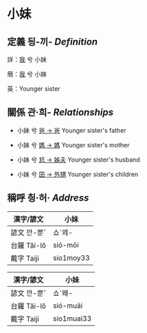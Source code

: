 # 小妹
## 定義 딍-끼- _Definition_
詳：[我](member1.md) 兮 小妹

簡：[我](member1.md) 兮 小妹

英：Younger sister

## 關係 관·희- _Relationships_

- 小妹 兮 [爸 → 爸](member2.md) Younger sister's father

- 小妹 兮 [媽 → 媽](member3.md) Younger sister's mother

- 小妹 兮 [尪 → 姊夫](member23.md) Younger sister's husband

- 小妹 兮 [囝 → 外甥](member25.md) Younger sister's children



## 稱呼 칑·허· _Address_

漢字/諺文 | 小妹
--- | ---
諺文 깐-뿐ˆ | 쇼ˊᄆᆀ-
台羅 Tâi-lô | sió-mōi
戴字 Taiji | sio1moy33


漢字/諺文 | 小妹
--- | ---
諺文 깐-뿐ˆ | 쇼ˊ뫠-
台羅 Tâi-lô | sió-muāi
戴字 Taiji | sio1muai33


